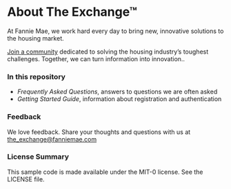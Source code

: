 # About The Exchange™

At Fannie Mae, we work hard every day to bring new, innovative solutions to the housing market.

[Join a community](https://developer.theexchange.fanniemae.com) dedicated to solving the housing industry’s toughest challenges. Together, we can turn information into innovation..

### In this repository

* *Frequently Asked Questions*, answers to questions we are often asked
* *Getting Started Guide*, information about registration and authentication

### Feedback

We love feedback. Share your thoughts and questions with us at <the_exchange@fanniemae.com>

### License Summary
This sample code is made available under the MIT-0 license. See the LICENSE file.

